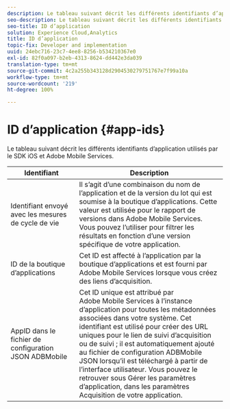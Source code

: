 ```yaml
---
description: Le tableau suivant décrit les différents identifiants d’application utilisés par le SDK iOS et Adobe Mobile Services.
seo-description: Le tableau suivant décrit les différents identifiants d’application utilisés par le SDK iOS et Adobe Mobile Services.
seo-title: ID d’application
solution: Experience Cloud,Analytics
title: ID d’application
topic-fix: Developer and implementation
uuid: 24ebc716-23c7-4ee8-8256-b534210367e0
exl-id: 82f0a097-b2eb-4313-8624-dd442e3da039
translation-type: tm+mt
source-git-commit: 4c2a255b343128d2904530279751767e7f99a10a
workflow-type: tm+mt
source-wordcount: '219'
ht-degree: 100%

---
```


# ID d’application {#app-ids}

Le tableau suivant décrit les différents identifiants d’application utilisés par le SDK iOS et Adobe Mobile Services.

| Identifiant | Description |
|--- |--- |
| Identifiant envoyé avec les mesures de cycle de vie | Il s’agit d’une combinaison du nom de l’application et de la version du lot qui est soumise à la boutique d’applications.  Cette valeur est utilisée pour le rapport de versions dans Adobe Mobile Services. Vous pouvez l’utiliser pour filtrer les résultats en fonction d’une version spécifique de votre application. |
| ID de la boutique d’applications | Cet ID est affecté à l’application par la boutique d’applications et est fourni par Adobe Mobile Services lorsque vous créez des liens d’acquisition. |
| AppID dans le fichier de configuration JSON ADBMobile | Cet ID unique est attribué par Adobe Mobile Services à l’instance d’application pour toutes les métadonnées associées dans votre système.  Cet identifiant est utilisé pour créer des URL uniques pour le lien de suivi d’acquisition ou de suivi ; il est automatiquement ajouté au fichier de configuration ADBMobile JSON lorsqu’il est téléchargé à partir de l’interface utilisateur. Vous pouvez le retrouver sous Gérer les paramètres d’application, dans les paramètres Acquisition de votre application. |
